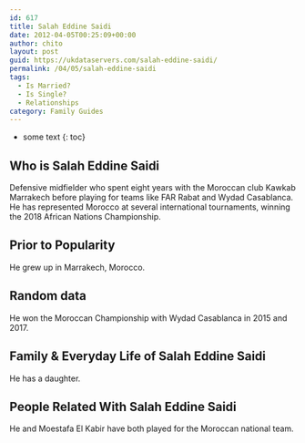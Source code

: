 ```yaml
---
id: 617
title: Salah Eddine Saidi
date: 2012-04-05T00:25:09+00:00
author: chito
layout: post
guid: https://ukdataservers.com/salah-eddine-saidi/
permalink: /04/05/salah-eddine-saidi
tags:
  - Is Married?
  - Is Single?
  - Relationships
category: Family Guides
---
```


* some text
{: toc}
          
          
## Who is  Salah Eddine Saidi
                  
                  
                  
Defensive midfielder who spent eight years with the Moroccan club Kawkab Marrakech before playing for teams like FAR Rabat and Wydad Casablanca. He has represented Morocco at several international tournaments, winning the 2018 African Nations Championship. 
                  
                
                
                
## Prior to Popularity 
                  
                  
                  
He grew up in Marrakech, Morocco. 
                  
                
                
                
## Random data 
                  
                  
                  
He won the Moroccan Championship with Wydad Casablanca in 2015 and 2017.
                  
                
                
                
## Family & Everyday Life of Salah Eddine Saidi
                  
                  
                  
He has a daughter. 
                  
                
                
                
## People Related With  Salah Eddine Saidi
                  
                  
                  
He and Moestafa El Kabir have both played for the Moroccan national team. 
                  
                
              
            
          
          
          
    
    
  
